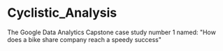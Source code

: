# Cyclistic_Analysis
The Google Data Analytics Capstone case study number 1 named: "How does a bike share company reach a speedy success"
